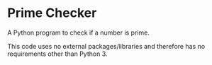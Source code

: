 # Prime Checker
A Python program to check if a number is prime.

This code uses no external packages/libraries and therefore has no requirements other than Python 3.
